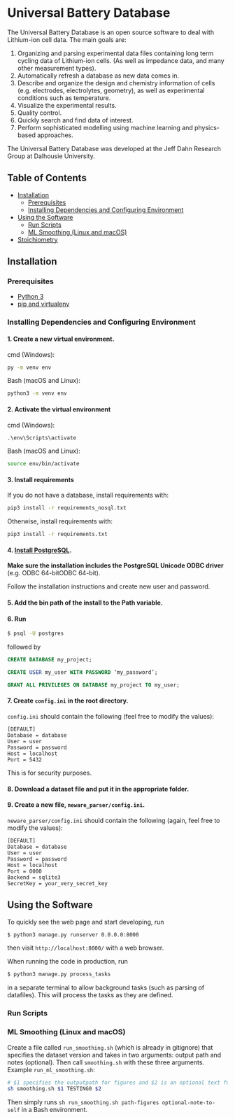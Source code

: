 # Universal Battery Database

The Universal Battery Database is an open source software to deal with Lithium-ion cell data. The main goals are:
1. Organizing and parsing experimental data files containing long term cycling data of Lithium-ion cells. (As well as impedance data, and many other measurement types).
2. Automatically refresh a database as new data comes in.
3. Describe and organize the design and chemistry information of cells (e.g. electrodes, electrolytes, geometry), as well as experimental conditions such as temperature.
4. Visualize the experimental results.
5. Quality control.
6. Quickly search and find data of interest.
7. Perform sophisticated modelling using machine learning and physics-based approaches.

The Universal Battery Database was developed at the Jeff Dahn Research Group at Dalhousie University.

## Table of Contents

- [Installation](#installation)
  * [Prerequisites](#prerequisites)
  * [Installing Dependencies and Configuring Environment](#installing-dependencies-and-configuring-environment)
- [Using the Software](#using-the-software)
  * [Run Scripts](#run-scripts)
  * [ML Smoothing (Linux and macOS)](#ml-smoothing--linux-and-macos-)
- [Stoichiometry](#stoichiometry)

## Installation

### Prerequisites

- [Python 3](https://www.python.org/downloads/)
- [pip and virtualenv](https://packaging.python.org/guides/installing-using-pip-and-virtual-environments/)


### Installing Dependencies and Configuring Environment

#### 1. Create a new virtual environment.

cmd (Windows):
```cmd
py -m venv env
```

Bash (macOS and Linux):
```bash
python3 -m venv env
```

#### 2. Activate the virtual environment

cmd (Windows):
```cmd
.\env\Scripts\activate
```

Bash (macOS and Linux):
```bash
source env/bin/activate
```

#### 3. Install requirements

If you do not have a database, install requirements with:
```bash
pip3 install -r requirements_nosql.txt
```

Otherwise, install requirements with:
```bash
pip3 install -r requirements.txt
```


#### 4. [Install PostgreSQL](https://www.2ndquadrant.com/en/blog/pginstaller-install-postgresql/).

**Make sure the installation includes the PostgreSQL Unicode ODBC driver** (e.g. ODBC 64-bitODBC 64-bit).

Follow the installation instructions and create new user and password.

#### 5. Add the bin path of the install to the Path variable.

#### 6. Run

```bash
$ psql -U postgres
```
followed by

```sql
CREATE DATABASE my_project;

CREATE USER my_user WITH PASSWORD ‘my_password’;

GRANT ALL PRIVILEGES ON DATABASE my_project TO my_user;
```


#### 7. Create `config.ini` in the root directory.

`config.ini` should contain the following (feel free to modify the values):

```
[DEFAULT]
Database = database
User = user
Password = password
Host = localhost
Port = 5432
```

This is for security purposes.

#### 8. Download a dataset file and put it in the appropriate folder.

#### 9. Create a new file, `neware_parser/config.ini`.

`neware_parser/config.ini` should contain the following (again, feel free to modify the values):

```
[DEFAULT]
Database = database
User = user
Password = password
Host = localhost
Port = 0000
Backend = sqlite3
SecretKey = your_very_secret_key
```


## Using the Software

To quickly see the web page and start developing, run
```bash
$ python3 manage.py runserver 0.0.0.0:8000
```
then visit `http://localhost:8000/` with a web browser.

When running the code in production, run
```bash
$ python3 manage.py process_tasks
```
in a separate terminal to allow background tasks (such as parsing of datafiles). 
This will process the tasks as they are defined.

### Run Scripts

### ML Smoothing (Linux and macOS)

Create a file called `run_smoothing.sh` (which is already in gitignore) that specifies the dataset version and takes in two arguments: output path and notes (optional). Then call `smoothing.sh` with these three arguments. Example `run_ml_smoothing.sh`:
```bash
# $1 specifies the outputpath for figures and $2 is an optional text for notes
sh smoothing.sh $1 TESTING0 $2
```

Then simply runs `sh run_smoothing.sh path-figures optional-note-to-self` in a Bash environment.

